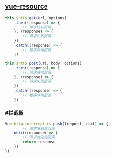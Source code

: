 ## [vue-resource](https://github.com/vuejs/vue-resource) ##

```javascript
this.$http.get(url, options)
    .then((response) => {
        // 请求成功回调
    }, (response) => {
        // 请求失败回调
    })
    .catch((response) => {
        // 程序异常回调
    })
```
```javascript
this.$http.post(url, body, options)
    .then((response) => {
        // 请求成功回调
    }, (response) => {
        // 请求失败回调
    })
    .catch((response) => {
        // 程序异常回调
    })
```

### #拦截器 ###

```javascript
Vue.http.interceptors.push((request, next) => {
		// 请求发送前回调
	next((response) => {
		// 请求发送后回调
		return response
	})
})
```